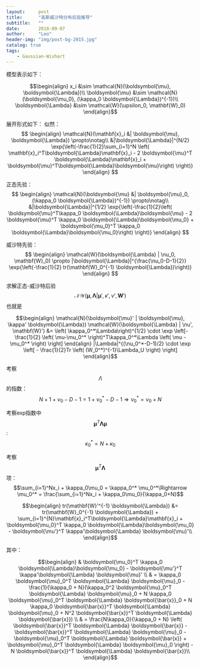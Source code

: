 ```yaml
---
layout:     post
title:      "高斯威沙特分布后验推导"
subtitle:   ""
date:       2018-09-07
author:     "Leo"
header-img: "img/post-bg-2015.jpg"
catalog: true
tags:
    - Gaussian-Wishart
---
```


模型表示如下：

$$\begin{align}
x_i &\sim \mathcal{N}(\boldsymbol{\mu}, \boldsymbol{\Lambda})\\
\boldsymbol{\mu} &\sim \mathcal{N}(\boldsymbol{\mu_0}, (\kappa_0 \boldsymbol{\Lambda})^{-1})\\
\boldsymbol{\Lambda} &\sim \mathcal{W}(\upsilon_0, \mathbf{W}_0)
\end{align}$$

展开形式如下：
似然：
$$
\begin{align}
\mathcal{N}(\mathbf{x}_i &| \boldsymbol{\mu}, \boldsymbol{\Lambda}) 
\propto\notag\\ 
&|\boldsymbol{\Lambda}|^{N/2} 
\exp{\left(-\frac{1}{2}\sum_{i=1}^N \left( \mathbf{x}_i^T\boldsymbol{\Lambda}\mathbf{x}_i - 2 \boldsymbol{\mu}^T \boldsymbol{\Lambda}\mathbf{x}_i + \boldsymbol{\mu}^T\boldsymbol{\Lambda}\boldsymbol{\mu}\right) \right)}
\end{align}
$$

正态先验：
$$
\begin{align}
\mathcal{N}(\boldsymbol{\mu} &| \boldsymbol{\mu}_0, (\kappa_0 \boldsymbol{\Lambda})^{-1}) 
\propto\notag\\  
&|\boldsymbol{\Lambda}|^{1/2} 
\exp{\left(-\frac{1}{2}\left( \boldsymbol{\mu}^T\kappa_0 \boldsymbol{\Lambda}\boldsymbol{\mu} 
    - 2 \boldsymbol{\mu}^T \kappa_0 \boldsymbol{\Lambda}\boldsymbol{\mu_0} +
    \boldsymbol{\mu_0}^T \kappa_0 \boldsymbol{\Lambda}\boldsymbol{\mu_0}\right) \right)}
\end{align}
$$

威沙特先验：
$$
\begin{align}
\mathcal{W}(\boldsymbol{\Lambda} | \nu_0, \mathbf{W}_0) 
\propto
|\boldsymbol{\Lambda}|^{\frac{\nu_0-D-1}{2}} 
\exp{\left(-\frac{1}{2} tr(\mathbf{W}_0^{-1} \boldsymbol{\Lambda})\right)}
\end{align}
$$

求解正态-威沙特后验 
$$\mathcal{NW} (\mathbf{\mu}, \boldsymbol{\Lambda} | \boldsymbol{\mu}', \kappa', \nu', \mathbf{W}')$$
也就是

$$\begin{align}
\mathcal{N}(\boldsymbol{\mu}' | \boldsymbol{\mu}, \kappa' \boldsymbol{\Lambda}) \mathcal{W}(\boldsymbol{\Lambda} | \nu', \mathbf{W}') 
&= \left( \kappa_0^*\Lambda\right)^{1/2} \cdot \exp \left[- \frac{1}{2} \left( \mu-\mu_0^* \right)^T\kappa_0^*\Lambda \left( \mu -\mu_0^* \right) \right]
\end{align} |\Lambda|^{(\nu_0^*-D-1)/2} \cdot \exp \left[ -  \frac{1}{2}Tr \left( (W_0^*)^{-1}\Lambda_U \right) \right]
\end{align}$$

考察$$\Lambda$$的指数：
$$N+1+\nu_0-D-1 = 1 + \nu_0^*- D-1 \Rightarrow \nu_0^* = \nu_0 + N$$

考察exp指数中$$\boldsymbol{\mu}^T\boldsymbol{\Lambda}\boldsymbol{\mu}$$:
$$\kappa_0^* = N + \kappa_0$$

考察$$\boldsymbol{\mu}^T \boldsymbol{\Lambda}$$项：
$$\sum_{i=1}^Nx_i + \kappa_0\mu_0 = \kappa_0^* \mu_0^*\Rightarrow \mu_0^* = \frac{\sum_{i=1}^Nx_i + \kappa_0\mu_0}{\kappa_0+N}$$

$$\begin{align}
    tr(\mathbf{W}'^{-1} \boldsymbol{\Lambda}) 
        &= tr(\mathbf{W}_0^{-1} \boldsymbol{\Lambda}) + \sum_{i=1}^{N}\mathbf{x}_i^T\boldsymbol{\Lambda}\mathbf{x}_i +  
        \boldsymbol{\mu_0}^T \kappa_0 \boldsymbol{\Lambda}\boldsymbol{\mu_0} - \boldsymbol{\mu'}^T \kappa'\boldsymbol{\Lambda} \boldsymbol{\mu}'\\               
\end{align}$$

其中：

$$\begin{align}
& \boldsymbol{\mu_0}^T \kappa_0 \boldsymbol{\Lambda}\boldsymbol{\mu_0} - \boldsymbol{\mu'}^T \kappa'\boldsymbol{\Lambda} \boldsymbol{\mu}' \\
& = \kappa_0 \boldsymbol{\mu}_0^T \boldsymbol{\Lambda} \boldsymbol{\mu}_0 - \frac{1}{\kappa_0 + N}(\kappa_0^2 \boldsymbol{\mu}_0^T \boldsymbol{\Lambda} \boldsymbol{\mu}_0 + N \kappa_0 \boldsymbol{\mu}_0^T \boldsymbol{\Lambda} \boldsymbol{\bar{x}}_0 + N \kappa_0 \boldsymbol{\bar{x}}^T \boldsymbol{\Lambda} \boldsymbol{\mu}_0 + N^2 \boldsymbol{\bar{x}}^T \boldsymbol{\Lambda} \boldsymbol{\bar{x}}) \\
& = \frac{N\kappa_0}{\kappa_0 + N} \left( \boldsymbol{\bar{x}}^T \boldsymbol{\Lambda} \boldsymbol{\bar{x}} - \boldsymbol{\bar{x}}^T \boldsymbol{\Lambda} \boldsymbol{\mu}_0 - \boldsymbol{\mu}_0^T \boldsymbol{\Lambda} \boldsymbol{\bar{x}} + \boldsymbol{\mu}_0^T \boldsymbol{\Lambda} \boldsymbol{\mu}_0 \right) - N \boldsymbol{\bar{x}}^T \boldsymbol{\Lambda} \boldsymbol{\bar{x}}\\
\end{align}$$





